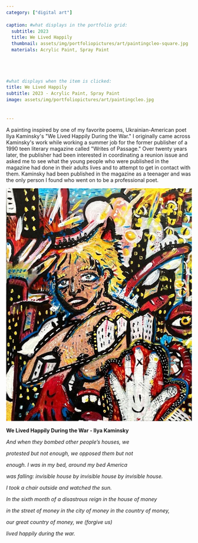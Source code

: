 ```yaml
---
category: ["digital art"]

caption: #what displays in the portfolio grid:
  subtitle: 2023
  title: We Lived Happily
  thumbnail: assets/img/portfoliopictures/art/paintingcleo-square.jpg
  materials: Acrylic Paint, Spray Paint




#what displays when the item is clicked:
title: We Lived Happily
subtitle: 2023 - Acrylic Paint, Spray Paint
image: assets/img/portfoliopictures/art/paintingcleo.jpg


---
```


A painting inspired by one of my favorite poems, Ukrainian-American poet Ilya Kaminsky's "We Lived Happily During the War." 
I originally came across Kaminsky's work while working a summer job for the former publisher of a 1990 teen literary magazine called
"Writes of Passage." Over twenty years later, the publisher had been interested in coordinating a reunion issue and asked me to see what the young people who were published in the magazine had done in their adults lives and to attempt to get in contact with them. Kaminsky had been published in
the magazine as a teenager and was the only person I found who went on to be a professional poet. 

<div class="row padded">
 <div class="col-md-12 col-sm-12 ">
     <img class="img-fluid d-block mx-auto" src="assets/img/portfoliopictures/art/paintingcleo.jpg" alt=""/>
  </div>
</div>

**We Lived Happily During the War - Ilya Kaminsky**


*And when they bombed other people’s houses, we*
 
*protested*
*but not enough, we opposed them but not*
 
*enough. I was*
*in my bed, around my bed America*
 
*was falling: invisible house by invisible house by invisible house.*
 
*I took a chair outside and watched the sun.*
 
*In the sixth month*
*of a disastrous reign in the house of money*
 
*in the street of money in the city of money in the country of money,*

*our great country of money, we (forgive us)*
 
*lived happily during the war.*

